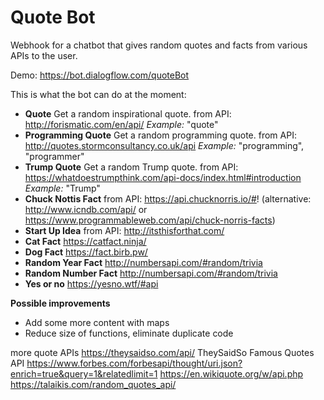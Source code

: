 # Quote Bot #

Webhook for a chatbot that gives random quotes and facts from various APIs to the user.

Demo: https://bot.dialogflow.com/quoteBot

This is what the bot can do at the moment: 
- __Quote__ Get a  random inspirational quote. from API: http://forismatic.com/en/api/ _Example:_ "quote"
- __Programming Quote__ Get a random programming quote. from API: http://quotes.stormconsultancy.co.uk/api _Example:_ "programming", "programmer"
- __Trump Quote__ Get a random Trump quote. from API: https://whatdoestrumpthink.com/api-docs/index.html#introduction _Example:_ "Trump"
- __Chuck Nottis Fact__ from API: https://api.chucknorris.io/#! (alternative: http://www.icndb.com/api/ or https://www.programmableweb.com/api/chuck-norris-facts)
- __Start Up Idea__ from API: http://itsthisforthat.com/
- __Cat Fact__ https://catfact.ninja/
- __Dog Fact__ https://fact.birb.pw/
- __Random Year Fact__ http://numbersapi.com/#random/trivia
- __Random Number Fact__ http://numbersapi.com/#random/trivia
- __Yes or no__ https://yesno.wtf/#api

__Possible improvements__
- Add some more content with maps
- Reduce size of functions, eliminate duplicate code

more quote APIs
https://theysaidso.com/api/
TheySaidSo Famous Quotes API
https://www.forbes.com/forbesapi/thought/uri.json?enrich=true&query=1&relatedlimit=1
https://en.wikiquote.org/w/api.php
https://talaikis.com/random_quotes_api/

